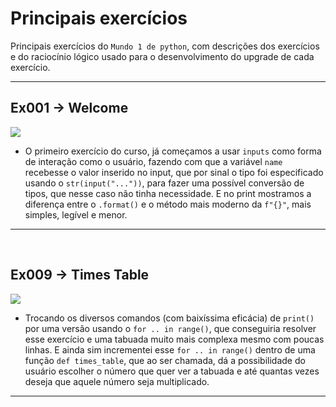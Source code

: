 # Principais exercícios

 Principais exercícios do `Mundo 1 de python`, com descrições dos exercícios e do raciocínio lógico usado para o desenvolvimento do upgrade de cada exercício.
<hr>

## Ex001 → Welcome
<div>
  <img src="https://github.com/franssa01/Courses/blob/main/Curso%20em%20V%C3%ADdeo/Python%20World/World%201/%26%20-%20Image/ex001.jpeg">
</div>

* O primeiro exercício do curso, já começamos a usar `inputs` como forma de interação como o usuário, fazendo com que a variável `name` recebesse o valor inserido no input, que por sinal o tipo foi especificado usando o `str(input("..."))`, para fazer uma possível conversão de tipos, que nesse caso não tinha necessidade. E no print mostramos a diferença entre o `.format()` e o método mais moderno da `f"{}"`, mais simples, legível e menor.

<hr>
<br>

## Ex009 → Times Table
<div>
  <img src="https://github.com/franssa01/Courses/blob/main/Curso%20em%20V%C3%ADdeo/Python%20World/World%201/%26%20-%20Image/ex009.jpeg">
</div>

* Trocando os diversos comandos (com baixíssima eficácia) de `print()` por uma versão usando o `for .. in range()`, que conseguiria resolver esse exercício e uma tabuada muito mais complexa mesmo com poucas linhas. E ainda sim incrementei esse `for .. in range()` dentro de uma função `def times_table`, que ao ser chamada, dá a possibilidade do usuário escolher o número que quer ver a tabuada e até quantas vezes deseja que aquele número seja multiplicado.

<hr>
<br>

